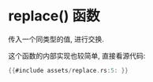 # replace() 函数

传入一个同类型的值, 进行交换.

这个函数的内部实现也较简单, 直接看源代码:

```rust
{{#include assets/replace.rs:5: }}
```

